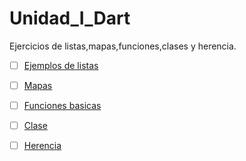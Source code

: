 # Unidad_I_Dart
Ejercicios de listas,mapas,funciones,clases y herencia.     
  -[ ] [Ejemplos de listas](https://dartpad.dartlang.org/0798eb250a56146b0c28753272bd978e)  
  -[ ] [Mapas](https://dartpad.dartlang.org/18fa1e93212e653a75a15eb0fa4c081f)           
  -[ ] [Funciones basicas](https://dartpad.dartlang.org/a50ddeb588a27005f028f443cfcdc9af)
  -[ ] [Clase](https://dartpad.dartlang.org/3224a3f8282546d6fe3345ec537d656e)
  -[ ] [Herencia](https://dartpad.dartlang.org/b81d6e84f34814ba7db96a8294ad941e)

























